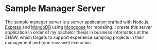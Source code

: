 # Sample Manager Server

The sample manager server is a server application crafted with [Node.js](http://nodejs.org), [Express](http://expressjs.com) and [MongoDB](http://mongodb.org) using [Mongoose](http://mongoosejs.com) for modeling. I create this server application in order of my bachelor thesis in business informatics at the ZHAW, which targets to support experience sampling projects in their management and (non-invasive) execution.
